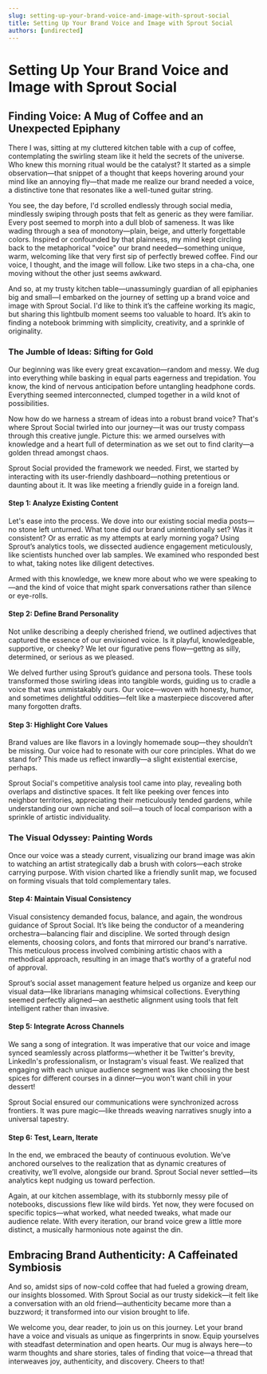 ```yaml
---
slug: setting-up-your-brand-voice-and-image-with-sprout-social
title: Setting Up Your Brand Voice and Image with Sprout Social
authors: [undirected]
---
```



# Setting Up Your Brand Voice and Image with Sprout Social

## Finding Voice: A Mug of Coffee and an Unexpected Epiphany

There I was, sitting at my cluttered kitchen table with a cup of coffee, contemplating the swirling steam like it held the secrets of the universe. Who knew this morning ritual would be the catalyst? It started as a simple observation—that snippet of a thought that keeps hovering around your mind like an annoying fly—that made me realize our brand needed a voice, a distinctive tone that resonates like a well-tuned guitar string.

You see, the day before, I'd scrolled endlessly through social media, mindlessly swiping through posts that felt as generic as they were familiar. Every post seemed to morph into a dull blob of sameness. It was like wading through a sea of monotony—plain, beige, and utterly forgettable colors. Inspired or confounded by that plainness, my mind kept circling back to the metaphorical "voice" our brand needed—something unique, warm, welcoming like that very first sip of perfectly brewed coffee. Find our voice, I thought, and the image will follow. Like two steps in a cha-cha, one moving without the other just seems awkward.

And so, at my trusty kitchen table—unassumingly guardian of all epiphanies big and small—I embarked on the journey of setting up a brand voice and image with Sprout Social. I'd like to think it’s the caffeine working its magic, but sharing this lightbulb moment seems too valuable to hoard. It’s akin to finding a notebook brimming with simplicity, creativity, and a sprinkle of originality.

### The Jumble of Ideas: Sifting for Gold

Our beginning was like every great excavation—random and messy. We dug into everything while basking in equal parts eagerness and trepidation. You know, the kind of nervous anticipation before untangling headphone cords. Everything seemed interconnected, clumped together in a wild knot of possibilities.

Now how do we harness a stream of ideas into a robust brand voice? That's where Sprout Social twirled into our journey—it was our trusty compass through this creative jungle. Picture this: we armed ourselves with knowledge and a heart full of determination as we set out to find clarity—a golden thread amongst chaos.

Sprout Social provided the framework we needed. First, we started by interacting with its user-friendly dashboard—nothing pretentious or daunting about it. It was like meeting a friendly guide in a foreign land.

#### Step 1: Analyze Existing Content

Let's ease into the process. We dove into our existing social media posts—no stone left unturned. What tone did our brand unintentionally set? Was it consistent? Or as erratic as my attempts at early morning yoga? Using Sprout’s analytics tools, we dissected audience engagement meticulously, like scientists hunched over lab samples. We examined who responded best to what, taking notes like diligent detectives.

Armed with this knowledge, we knew more about who we were speaking to—and the kind of voice that might spark conversations rather than silence or eye-rolls.

#### Step 2: Define Brand Personality

Not unlike describing a deeply cherished friend, we outlined adjectives that captured the essence of our envisioned voice. Is it playful, knowledgeable, supportive, or cheeky? We let our figurative pens flow—gettng as silly, determined, or serious as we pleased. 

We delved further using Sprout’s guidance and persona tools. These tools transformed those swirling ideas into tangible words, guiding us to cradle a voice that was unmistakably ours. Our voice—woven with honesty, humor, and sometimes delightful oddities—felt like a masterpiece discovered after many forgotten drafts.

#### Step 3: Highlight Core Values

Brand values are like flavors in a lovingly homemade soup—they shouldn’t be missing. Our voice had to resonate with our core principles. What do we stand for? This made us reflect inwardly—a slight existential exercise, perhaps.

Sprout Social's competitive analysis tool came into play, revealing both overlaps and distinctive spaces. It felt like peeking over fences into neighbor territories, appreciating their meticulously tended gardens, while understanding our own niche and soil—a touch of local comparison with a sprinkle of artistic individuality. 

### The Visual Odyssey: Painting Words

Once our voice was a steady current, visualizing our brand image was akin to watching an artist strategically dab a brush with colors—each stroke carrying purpose. With vision charted like a friendly sunlit map, we focused on forming visuals that told complementary tales. 

#### Step 4: Maintain Visual Consistency

Visual consistency demanded focus, balance, and again, the wondrous guidance of Sprout Social. It’s like being the conductor of a meandering orchestra—balancing flair and discipline. We sorted through design elements, choosing colors, and fonts that mirrored our brand's narrative. This meticulous process involved combining artistic chaos with a methodical approach, resulting in an image that’s worthy of a grateful nod of approval.

Sprout’s social asset management feature helped us organize and keep our visual data—like librarians managing whimsical collections. Everything seemed perfectly aligned—an aesthetic alignment using tools that felt intelligent rather than invasive.

#### Step 5: Integrate Across Channels

We sang a song of integration. It was imperative that our voice and image synced seamlessly across platforms—whether it be Twitter's brevity, LinkedIn's professionalism, or Instagram's visual feast. We realized that engaging with each unique audience segment was like choosing the best spices for different courses in a dinner—you won't want chili in your dessert!

Sprout Social ensured our communications were synchronized across frontiers. It was pure magic—like threads weaving narratives snugly into a universal tapestry.

#### Step 6: Test, Learn, Iterate

In the end, we embraced the beauty of continuous evolution. We’ve anchored ourselves to the realization that as dynamic creatures of creativity, we’ll evolve, alongside our brand. Sprout Social never settled—its analytics kept nudging us toward perfection.

Again, at our kitchen assemblage, with its stubbornly messy pile of notebooks, discussions flew like wild birds. Yet now, they were focused on specific topics—what worked, what needed tweaks, what made our audience relate. With every iteration, our brand voice grew a little more distinct, a musically harmonious note against the din.

## Embracing Brand Authenticity: A Caffeinated Symbiosis

And so, amidst sips of now-cold coffee that had fueled a growing dream, our insights blossomed. With Sprout Social as our trusty sidekick—it felt like a conversation with an old friend—authenticity became more than a buzzword; it transformed into our vision brought to life.

We welcome you, dear reader, to join us on this journey. Let your brand have a voice and visuals as unique as fingerprints in snow. Equip yourselves with steadfast determination and open hearts. Our mug is always here—to warm thoughts and share stories, tales of finding that voice—a thread that interweaves joy, authenticity, and discovery. Cheers to that!